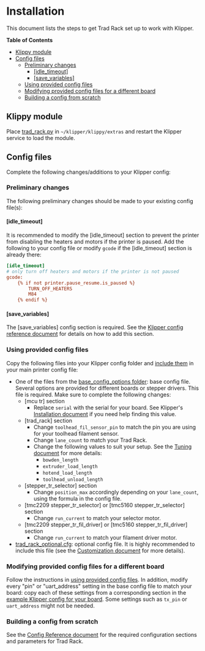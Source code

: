 # Installation

This document lists the steps to get Trad Rack set up to work with
Klipper.

**Table of Contents**
- [Klippy module](#klippy-module)
- [Config files](#config-files)
  - [Preliminary changes](#preliminary-changes)
    - [\[idle\_timeout\]](#idle_timeout)
    - [\[save\_variables\]](#save_variables)
  - [Using provided config files](#using-provided-config-files)
  - [Modifying provided config files for a different board](#modifying-provided-config-files-for-a-different-board)
  - [Building a config from scratch](#building-a-config-from-scratch)

## Klippy module

Place [trad_rack.py](/Klipper_Stuff/klippy_module/trad_rack.py)
in `~/klipper/klippy/extras` and restart the Klipper service to load
the module.

## Config files

Complete the following changes/additions to your Klipper config:

### Preliminary changes

The following preliminary changes should be made to your existing
config file(s):

#### [idle_timeout]

It is recommended to modify the [idle_timeout] section to prevent
the printer from disabling the heaters and motors if the printer is
paused. Add the following to your config file or modify `gcode` if the
[idle_timeout] section is already there:

```ini
[idle_timeout]
# only turn off heaters and motors if the printer is not paused
gcode:
    {% if not printer.pause_resume.is_paused %}
        TURN_OFF_HEATERS
        M84
    {% endif %}
```

#### [save_variables]

The [save_variables] config section is required. 
See the [Klipper config reference document](https://www.klipper3d.org/Config_Reference.html#save_variables) for details on how to add this section.

### Using provided config files

Copy the following files into your Klipper config folder and
[include them](https://www.klipper3d.org/Config_Reference.html#include)
in your main printer config file:

- One of the files from the
[base_config_options folder](/Klipper_Stuff/klipper_config/base_config_options/):
  base config file. Several options are provided for different boards
  or stepper drivers. This file is required. Make sure to complete the
  following changes:
  - [mcu tr] section
    - Replace `serial` with the serial for your board.
      See Klipper's 
      [Installation document](https://www.klipper3d.org/Installation.html)
      if you need help finding this value.
  - [trad_rack] section
    - Change `toolhead_fil_sensor_pin` to match the pin you are using
    for your toolhead filament sensor.
    - Change `lane_count` to match your Trad Rack.
    - Change the following values to suit your setup. See the 
      [Tuning document](/docs/Tuning.md) for more details:
        - `bowden_length`
        - `extruder_load_length`
        - `hotend_load_length`
        - `toolhead_unload_length`
  - [stepper_tr_selector] section
    - Change `position_max` accordingly depending on your 
      `lane_count`, using the formula in the config file.
  - [tmc2209 stepper_tr_selector] or [tmc5160 stepper_tr_selector]
    section
    - Change `run_current` to match your selector motor.
  - [tmc2209 stepper_tr_fil_driver] or [tmc5160 stepper_tr_fil_driver]
    section
    - Change `run_current` to match your filament driver motor.
- [trad_rack_optional.cfg](/Klipper_Stuff/klipper_config/trad_rack_optional.cfg):
  optional config file. It is highly recommended to include this file
  (see the [Customization document](Customization.md) for more
  details).

### Modifying provided config files for a different board

Follow the instructions in
[using provided config files](#using-provided-config-files). In
addition, modify every "pin" or "uart_address" setting in
the base config file to match your board: copy each of these settings
from a corresponding section in the
[example Klipper config for your board](https://github.com/Klipper3d/klipper/tree/master/config). Some settings such as `tx_pin` or `uart_address` might
not be needed.

### Building a config from scratch

See the [Config Reference document](Config_Reference.md) for the
required configuration sections and parameters for Trad Rack.
